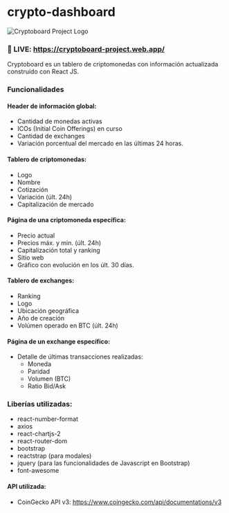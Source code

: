 # crypto-dashboard

![Cryptoboard Project Logo](https://i.imgur.com/I7sBa8s.png)

### 🔴 LIVE: https://cryptoboard-project.web.app/

Cryptoboard es un tablero de criptomonedas con información actualizada construído con React JS. 

### Funcionalidades
#### Header de información global:
- Cantidad de monedas activas
- ICOs (Initial Coin Offerings) en curso
- Cantidad de exchanges
- Variación porcentual del mercado en las últimas 24 horas.
  
#### Tablero de criptomonedas:
- Logo
- Nombre
- Cotización
- Variación (últ. 24h)
- Capitalización de mercado
  
#### Página de una criptomoneda específica:
- Precio actual
- Precios máx. y min. (últ. 24h)
- Capitalización total y ranking
- Sitio web
- Gráfico con evolución en los últ. 30 días.
  
#### Tablero de exchanges:
- Ranking
- Logo
- Ubicación geográfica
- Año de creación
- Volúmen operado en BTC (últ. 24h)

#### Página de un exchange específico:
- Detalle de últimas transacciones realizadas:
  - Moneda
  - Paridad
  - Volumen (BTC)
  - Ratio Bid/Ask

### Liberías utilizadas:
- react-number-format
- axios
- react-chartjs-2
- react-router-dom
- bootstrap
- reactstrap (para modales)
- jquery (para las funcionalidades de Javascript en Bootstrap)
- font-awesome

#### API utilizada:

- CoinGecko API v3: https://www.coingecko.com/api/documentations/v3
